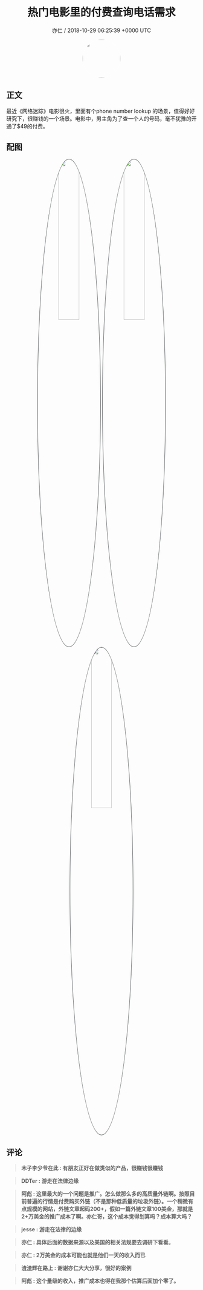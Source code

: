 <h1 align="center">热门电影里的付费查询电话需求</h1>
<p align="center">
    <a>亦仁 / 2018-10-29 06:25:39 &#43;0000 UTC</a>
</p>

<div align="center">
    <img src="https://images.zsxq.com/Fn3NQqCN8nuGF86yZPXSbEsl0mb3?e=1590940799&amp;token=kIxbL07-8jAj8w1n4s9zv64FuZZNEATmlU_Vm6zD:pfbNc8W3hS0oYG_hyXXh_rHMHuc=" width="100" height="100" style="border:1px solid;border-radius:50%; color:#ffffff"/>
</div>

## 正文

<div>
  

最近《网络迷踪》电影很火，里面有个phone number lookup 的场景，值得好好研究下，很赚钱的一个场景。电影中，男主角为了查一个人的号码，毫不犹豫的开通了$49的付费。
</div>

## 配图
<div class="image" align="center">

<img src="https://images.zsxq.com/FtJh-5T3o3X3MKGhjxWLTsOSFqRM?imageMogr2/auto-orient/thumbnail/800x/format/jpg/blur/1x0/quality/75&amp;e=1590940799&amp;token=kIxbL07-8jAj8w1n4s9zv64FuZZNEATmlU_Vm6zD:_TWX5Y_9IiZ9FlZnJiY2G_Lq9Qc=" width="33%" height="33%" style="border:1px solid;border-radius:50%; color:#3c3f41"/>

<img src="https://images.zsxq.com/Fj0COQPUQZ4jywzvf_9FHJCEqbci?imageMogr2/auto-orient/thumbnail/800x/format/jpg/blur/1x0/quality/75&amp;e=1590940799&amp;token=kIxbL07-8jAj8w1n4s9zv64FuZZNEATmlU_Vm6zD:L6vMXJ6n6oPYLytQdnr4pge416M=" width="33%" height="33%" style="border:1px solid;border-radius:50%; color:#3c3f41"/>

<img src="https://images.zsxq.com/Ft-Q23Rsexvl9qARVz_Vn7U7r7ss?imageMogr2/auto-orient/thumbnail/800x/format/jpg/blur/1x0/quality/75&amp;e=1590940799&amp;token=kIxbL07-8jAj8w1n4s9zv64FuZZNEATmlU_Vm6zD:xRd3VK-YbrZfKv4oANBc-NULfpg=" width="33%" height="33%" style="border:1px solid;border-radius:50%; color:#3c3f41"/>

</div>

## 评论

<div align="left">
<div>

<blockquote >
<span> <strong>木子李少爷在此 : 有朋友正好在做类似的产品，很赚钱很赚钱 </strong></span>
</blockquote>

<blockquote >
<span> <strong>DDTer : 游走在法律边缘 </strong></span>
</blockquote>

<blockquote >
<span> <strong>阿彪 : 这里最大的一个问题是推广。怎么做那么多的高质量外链啊。按照目前普遍的行情是付费购买外链（不是那种低质量的垃圾外链）。一个稍微有点规模的网站，外链文章起码200&#43;，假如一篇外链文章100美金，那就是2&#43;万美金的推广成本了啊。亦仁哥，这个成本觉得划算吗？成本算大吗？ </strong></span>
</blockquote>

<blockquote >
<span> <strong>jesse : 游走在法律的边缘 </strong></span>
</blockquote>

<blockquote >
<span> <strong>亦仁 : 具体后面的数据来源以及美国的相关法规要去调研下看看。 </strong></span>
</blockquote>

<blockquote >
<span> <strong>亦仁 : 2万美金的成本可能也就是他们一天的收入而已 </strong></span>
</blockquote>

<blockquote >
<span> <strong>渣渣辉在路上 : 谢谢亦仁大大分享，很好的案例 </strong></span>
</blockquote>

<blockquote >
<span> <strong>阿彪 : 这个量级的收入，推广成本也得在我那个估算后面加个零了。 </strong></span>
</blockquote>

</div>
</div>